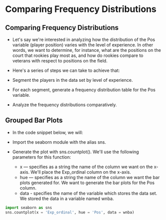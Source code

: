 # Comparing Frequency Distributions

## Comparing Frequency Distributions

* Let's say we're interested in analyzing how the distribution of the Pos variable (player position) varies with the level of experience. In other words, we want to determine, for instance, what are the positions on the court that rookies play most as, and how do rookies compare to veterans with respect to positions on the field.

* Here's a series of steps we can take to achieve that:

* Segment the players in the data set by level of experience.
* For each segment, generate a frequency distribution table for the Pos variable.
* Analyze the frequency distributions comparatively.

## Grouped Bar Plots

* In the code snippet below, we will:

* Import the seaborn module with the alias sns.
* Generate the plot with sns.countplot(). We'll use the following parameters for this function:
    * x — specifies as a string the name of the column we want on the x-axis. We'll place the Exp_ordinal column on the x-axis.
    * hue — specifies as a string the name of the column we want the bar plots generated for. We want to generate the bar plots for the Pos column.
    * data - specifies the name of the variable which stores the data set. We stored the data in a variable named wnba.

```python
import seaborn as sns
sns.countplot(x = 'Exp_ordinal', hue = 'Pos', data = wnba)
```